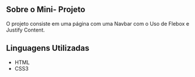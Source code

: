 
## Sobre o Mini- Projeto

O projeto consiste em uma página com uma Navbar com o Uso de Flebox e Justify Content.

## Linguagens Utilizadas

- HTML
- CSS3